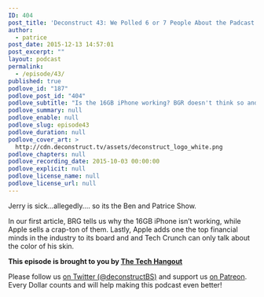 ```yaml
---
ID: 404
post_title: 'Deconstruct 43: We Polled 6 or 7 People About the Padcast'
author:
  - patrice
post_date: 2015-12-13 14:57:01
post_excerpt: ""
layout: podcast
permalink:
  - /episode/43/
published: true
podlove_id: "187"
podlove_post_id: "404"
podlove_subtitle: "Is the 16GB iPhone working? BGR doesn't think so and we strongly disagree"
podlove_summary: null
podlove_enable: null
podlove_slug: episode43
podlove_duration: null
podlove_cover_art: >
  http://cdn.deconstruct.tv/assets/deconstruct_logo_white.png
podlove_chapters: null
podlove_recording_date: 2015-10-03 00:00:00
podlove_explicit: null
podlove_license_name: null
podlove_license_url: null
---
```

<p>Jerry is sick…allegedly…. so its the Ben and Patrice Show. </p>
<p>In our first article, BRG tells us why the 16GB iPhone isn’t working, while Apple sells a crap-ton of them.  Lastly, Apple adds one the top financial minds in the industry to its board and and Tech Crunch can only talk about the color of his skin.</p>
<p><strong>This episode is brought to you by <a href="http://thetechhangout.com">The Tech Hangout</a></strong>
</p>
<p>
Please follow us <a href="http://twitter.com/deconstructBS">on Twitter (@deconstructBS)</a> and support us <a href="http://patreon.com/deconstruct">on Patreon</a>. Every Dollar counts and will help making this podcast even better!
</p>